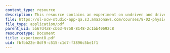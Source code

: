 ```yaml
---
content_type: resource
description: This resource contains an experiment on undriven and driven RLC circuits.
file: https://ol-ocw-studio-app-qa.s3.amazonaws.com/courses/8-02-physics-ii-electricity-and-magnetism-spring-2007/fbfbb22e8df9c515c1d7f3896c5be1f1_experiment8.pdf
file_type: application/pdf
parent_uid: 5b67d4a8-cb63-9758-8148-2c1bb40692c8
resourcetype: Document
title: experiment8.pdf
uid: fbfbb22e-8df9-c515-c1d7-f3896c5be1f1
---
```

